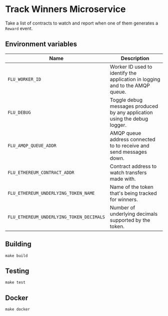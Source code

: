 
# Track Winners Microservice

Take a list of contracts to watch and report when one of them generates a
`Reward` event.

## Environment variables

|                   Name                   |                                  Description
|------------------------------------------|------------------------------------------------------------------------------|
| `FLU_WORKER_ID`                          | Worker ID used to identify the application in logging and to the AMQP queue. |
| `FLU_DEBUG`                              | Toggle debug messages produced by any application using the debug logger.    |
| `FLU_AMQP_QUEUE_ADDR`                    | AMQP queue address connected to to receive and send messages down.           |
| `FLU_ETHEREUM_CONTRACT_ADDR`             | Contract address to watch transfers made with.                               |
| `FLU_ETHEREUM_UNDERLYING_TOKEN_NAME`     | Name of the token that's being tracked for winners.                          |
| `FLU_ETHEREUM_UNDERLYING_TOKEN_DECIMALS` | Number of underlying decimals supported by the token.                        |

## Building

	make build

## Testing

	make test

## Docker

	make docker
